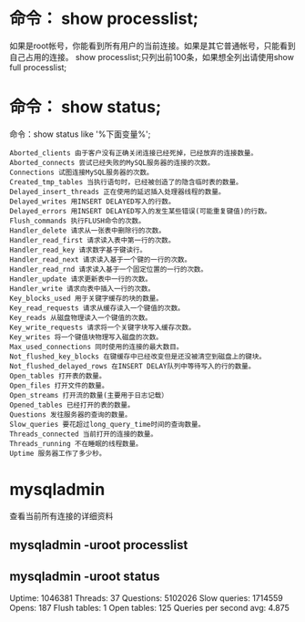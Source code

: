 # 命令： show processlist;
如果是root帐号，你能看到所有用户的当前连接。如果是其它普通帐号，只能看到自己占用的连接。
show processlist;只列出前100条，如果想全列出请使用show full processlist;


# 命令： show status;

命令：show status like '%下面变量%';

	Aborted_clients 由于客户没有正确关闭连接已经死掉，已经放弃的连接数量。
	Aborted_connects 尝试已经失败的MySQL服务器的连接的次数。
	Connections 试图连接MySQL服务器的次数。
	Created_tmp_tables 当执行语句时，已经被创造了的隐含临时表的数量。
	Delayed_insert_threads 正在使用的延迟插入处理器线程的数量。
	Delayed_writes 用INSERT DELAYED写入的行数。
	Delayed_errors 用INSERT DELAYED写入的发生某些错误(可能重复键值)的行数。
	Flush_commands 执行FLUSH命令的次数。
	Handler_delete 请求从一张表中删除行的次数。
	Handler_read_first 请求读入表中第一行的次数。
	Handler_read_key 请求数字基于键读行。
	Handler_read_next 请求读入基于一个键的一行的次数。
	Handler_read_rnd 请求读入基于一个固定位置的一行的次数。
	Handler_update 请求更新表中一行的次数。
	Handler_write 请求向表中插入一行的次数。
	Key_blocks_used 用于关键字缓存的块的数量。
	Key_read_requests 请求从缓存读入一个键值的次数。
	Key_reads 从磁盘物理读入一个键值的次数。
	Key_write_requests 请求将一个关键字块写入缓存次数。
	Key_writes 将一个键值块物理写入磁盘的次数。
	Max_used_connections 同时使用的连接的最大数目。
	Not_flushed_key_blocks 在键缓存中已经改变但是还没被清空到磁盘上的键块。
	Not_flushed_delayed_rows 在INSERT DELAY队列中等待写入的行的数量。
	Open_tables 打开表的数量。
	Open_files 打开文件的数量。
	Open_streams 打开流的数量(主要用于日志记载）
	Opened_tables 已经打开的表的数量。
	Questions 发往服务器的查询的数量。
	Slow_queries 要花超过long_query_time时间的查询数量。
	Threads_connected 当前打开的连接的数量。
	Threads_running 不在睡眠的线程数量。
	Uptime 服务器工作了多少秒。 

# mysqladmin 
查看当前所有连接的详细资料

## mysqladmin -uroot processlist

## mysqladmin -uroot status  
   
Uptime: 1046381  Threads: 37  Questions: 5102026  Slow queries: 1714559  Opens: 187  Flush tables: 1  Open tables: 125  Queries per second avg: 4.875

